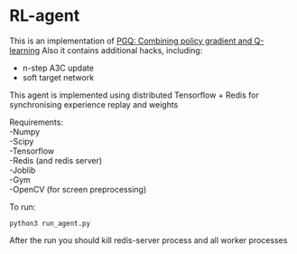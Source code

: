 # RL-agent

This is an implementation of [PGQ: Combining policy gradient and Q-learning](https://arxiv.org/abs/1611.01626)
Also it contains additional hacks, including:
- n-step A3C update
- soft target network

This agent is implemented using distributed Tensorflow + Redis for synchronising experience replay and weights

Requirements:  
-Numpy  
-Scipy  
-Tensorflow  
-Redis (and redis server)  
-Joblib  
-Gym  
-OpenCV (for screen preprocessing)  

To run:
```
python3 run_agent.py
```

After the run you should kill redis-server process and all worker processes


